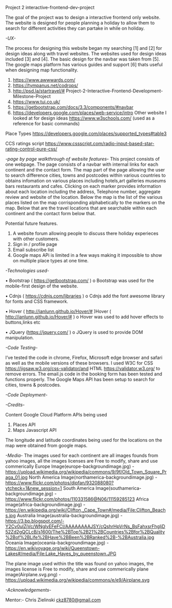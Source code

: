 Project 2 interactive-frontend-dev-project

The goal of the project was to design a interactive frontend only website. The website is designed for people planning a holiday to allow them to search for different activities they can partake in while on holiday.  

*-UX-*

The process for designing this website began my searching [1] and [2] for design ideas along with travel websites. The websites used for design ideas included [3] and [4]. The basic design for the navbar was taken from [5]. The google maps platform has various guides and support [6] thats useful when designing map functionality.
1.	https://www.awwwards.com/
2.	https://tympanus.net/codrops/
3.  http://psd.la/startravel/# Project-2-Interactive-Frontend-Development-Milestone-Project
4.	https://www.tui.co.uk/
5.  https://getbootstrap.com/docs/3.3/components/#navbar
6.  https://developers.google.com/places/web-service/intro
Other website I looked at for design ideas
https://www.w3schools.com/ (used as a reference for basic commands)




Place Types
https://developers.google.com/places/supported_types#table3


CCS ratings script
https://www.cssscript.com/radio-input-based-star-rating-control-pure-css/

*-page by page walkthrough of website features-*
This project consists of one webpage.
The page consists of a navbar with internal links for each continent and the contact form.
The map part of the page allowing the user to search difference cities, towns and postcodes within various countries to obtains infomation on various places including hotels,art galleries museums bars restaurants and cafes. Clicking on each marker provides information about each location including the address, Telephone number, aggregate review and website of the location.   Below the map is the list of the various places listed on the map corrisponding alphabetically to the markers on the map.
Below that are the travel locations that are searchable within each continent and the contact form below that.

Potential future features.
1. A website forum allowing people to discuss there holiday experieces with other customers.
2. Sign in / profile page
3. Email subscribe list
4. Google maps APi is limited in a few ways making it impossible to show on multiple place types at one time.


*-Technologies used-*

•	Bootstrap ( https://getbootstrap.com/ )
o	Bootstrap was used for the mobile-first design of the website.

•	Cdnjs ( https://cdnjs.com/libraries )
o	Cdnjs add the font awesome library for fonts and CSS framework.

•	Hover ( http://ianlunn.github.io/Hover/# )Hover ( http://ianlunn.github.io/Hover/# )
o	Hover was used to add hover effects to buttons,links etc

•	JQuery (https://jquery.com/ )
o	JQuery is used to provide DOM manipulation.


*-Code Testing-*

I’ve tested the code in chrome, Firefox, Microsoft edge browser and safari as well as the mobile versions of these browsers.
I used W3C for CSS https://jigsaw.w3.org/css-validator/and HTML https://validator.w3.org/ to remove errors.
The email.js code in the booking form has been tested and functions properly.
The Google Maps API has been setup to search for cities, towns & postcodes. 


*-Code Deployment-*


*-Credits-*

Content
Google Cloud Platform 
APIs being used
1. Places API
2. Maps Javascript API

The longitude and latitude coordinates being used for the locations on the map were obtained from google maps.


*-Media-*
The images used for each continent are all images founds from yahoo images, all the images licenses are Free to modify, share and use commerically
Europe Image(europe-backgroundimage.jpg) - https://upload.wikimedia.org/wikipedia/commons/9/9f/Old_Town_Square_Praga_01.jpg
North America Image(northamerica-backgroundimage.jpg) - https://www.flickr.com/photos/dipfan/932088080?ytcheck=1&new_session=1
South America Image(southamerica-backgroundimage.jpg) - https://www.flickr.com/photos/110331586@N06/11159285123
Africa image(africa-backgroundimage.jpg) - https://en.wikipedia.org/wiki/Clifton,_Cape_Town#/media/File:Clifton_Beachs.jpg
Australia Image(australia-backgroundimage.jpg) - https://3.bp.blogspot.com/-Y2Cv0ulZjVc/WNglvEFeFCI/AAAAAAAAJSY/cQshrHpVrNs_BsFahxsrFhgljD52Zd2gQCLcB/s1600/The%2BTop%2B21%2BCountries%2Bfor%2BQuality%2Bof%2BLife%2BHave%2BBeen%2BRanked%2B-%2BAustralia.jpg
Oceania Image(oceania-backgroundimage.jpg) - https://en.wikivoyage.org/wiki/Queenstown-Lakes#/media/File:Lake_Hayes_by_queenstown.JPG

The plane image used within the title was found on yahoo images, the images license is Free to modify, share and use commerically
plane image(Airplane.svg.png) - https://upload.wikimedia.org/wikipedia/commons/e/e9/Airplane.svg

*-Acknowledgements-*

Mentor:- Chris Zielinski  ckz8780@gmail.com 





